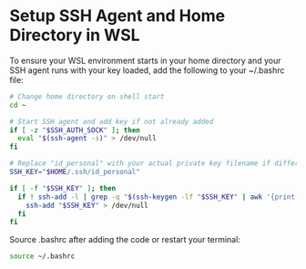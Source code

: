 # Setup SSH Agent and Home Directory in WSL

To ensure your WSL environment starts in your home directory and your SSH agent runs with your key loaded, add the following to your ~/.bashrc file:

```bash
# Change home directory on shell start
cd ~

# Start SSH agent and add key if not already added
if [ -z "$SSH_AUTH_SOCK" ]; then
  eval "$(ssh-agent -s)" > /dev/null
fi

# Replace "id_personal" with your actual private key filename if different
SSH_KEY="$HOME/.ssh/id_personal"

if [ -f "$SSH_KEY" ]; then
  if ! ssh-add -l | grep -q "$(ssh-keygen -lf "$SSH_KEY" | awk '{print $2}')"; then
    ssh-add "$SSH_KEY" > /dev/null
  fi
fi
```

Source .bashrc after adding the code or restart your terminal:
```bash
source ~/.bashrc
```
